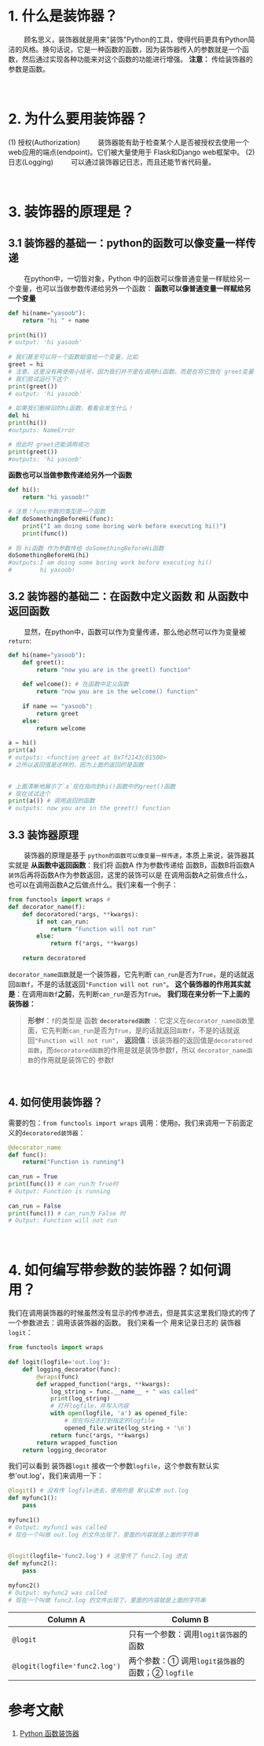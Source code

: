 # 1. 什么是装饰器？
&emsp;&emsp; 顾名思义，装饰器就是用来"装饰"Python的工具，使得代码更具有Python简洁的风格。换句话说，它是一种函数的函数，因为装饰器传入的参数就是一个函数，然后通过实现各种功能来对这个函数的功能进行增强。
**注意：** 传给装饰器的参数是函数。
   





&emsp;
# 2. 为什么要用装饰器？
(1) 授权(Authorization)
&emsp;&emsp; 装饰器能有助于检查某个人是否被授权去使用一个web应用的端点(endpoint)。它们被大量使用于
Flask和Django web框架中。
(2) 日志(Logging)
&emsp;&emsp; 可以通过装饰器记日志，而且还能节省代码量。






&emsp;
# 3. 装饰器的原理是？
## 3.1 装饰器的基础一：python的函数可以像变量一样传递
&emsp;&emsp; 在python中，一切皆对象，Python 中的函数可以像普通变量一样赋给另一个变量，也可以当做参数传递给另外一个函数：
**函数可以像普通变量一样赋给另一个变量**
```python
def hi(name="yasoob"):
    return "hi " + name
 
print(hi())
# output: 'hi yasoob'
 
# 我们甚至可以将一个函数赋值给一个变量，比如
greet = hi
# 注意，这里没有再使用小括号，因为我们并不是在调用hi函数，而是在将它放在 greet变量 里头。
# 我们尝试运行下这个
print(greet())
# output: 'hi yasoob'
 
# 如果我们删掉旧的hi函数，看看会发生什么！
del hi
print(hi())
#outputs: NameError

# 但此时 greet还能调用成功
print(greet())
#outputs: 'hi yasoob'
```
**函数也可以当做参数传递给另外一个函数**
```python
def hi():
    return "hi yasoob!"

# 注意！func参数的类型是一个函数
def doSomethingBeforeHi(func):
    print("I am doing some boring work before executing hi()")
    print(func())
 
# 将 hi函数 作为参数传给 doSomethingBeforeHi函数
doSomethingBeforeHi(hi)
#outputs:I am doing some boring work before executing hi()
#        hi yasoob!
```

## 3.2 装饰器的基础二：在函数中定义函数 和 从函数中返回函数 
&emsp;&emsp; 显然，在python中，函数可以作为变量传递，那么他必然可以作为变量被`return`:
```python
def hi(name="yasoob"):
    def greet():
        return "now you are in the greet() function"
 
    def welcome(): # 在函数中定义函数
        return "now you are in the welcome() function"
 
    if name == "yasoob":
        return greet
    else:
        return welcome
 
a = hi()
print(a)
# outputs: <function greet at 0x7f2143c01500>
# 之所以返回值是这样的，因为上面的返回的是函数

 
# 上面清晰地展示了`a`现在指向到hi()函数中的greet()函数
# 现在试试这个
print(a()) # 调用返回的函数
# outputs: now you are in the greet() function
```

## 3.3 装饰器原理
&emsp;&emsp; 装饰器的原理是基于 `python的函数可以像变量一样传递`，本质上来说，装饰器其实就是 **从函数中返回函数**：我们将 函数A 作为参数传递给 函数B，函数B将函数A`装饰`后再将函数A作为参数返回，这里的装饰可以是 在调用函数A之前做点什么，也可以在调用函数A之后做点什么。我们来看一个例子：
```python
from functools import wraps # 
def decorator_name(f):
    def decoratored(*args, **kwargs):
        if not can_run:
            return "Function will not run"
        else:
            return f(*args, **kwargs)
    
    return decoratored
```
`decorator_name函数`就是一个装饰器，它先判断 `can_run`是否为`True`，是的话就返回`函数f`，不是的话就返回`"Function will not run"`。
**这个装饰器的作用其实就是**：在调用`函数f`**之前**，先判断`can_run`是否为`True`。
**我们现在来分析一下上面的装饰器：**
> **形参f**：`f`的类型是 函数
> **`decoratored函数`** ：它定义在`decorator_name函数`里面，它先判断`can_run`是否为`True`，是的话就返回`函数f`，不是的话就返回`"Function will not run"`，
> **返回值**：该装饰器的返回值是`decoratored函数`，而`decoratored函数`的作用是就是装饰参数f，所以 `decorator_name函数`的作用就是装饰它的 参数f






&emsp;
## 4. 如何使用装饰器？
需要的包：`from functools import wraps`
调用：使用`@`，我们来调用一下前面定义的`decoratored装饰器`：
```python
@decorator_name
def func():
    return("Function is running")
 
can_run = True
print(func()) # can_run为 True时 
# Output: Function is running
 
can_run = False
print(func()) # can_run为 False 时 
# Output: Function will not run
```






&emsp;
# 4. 如何编写带参数的装饰器？如何调用？
我们在调用装饰器的时候虽然没有显示的传参进去，但是其实这里我们隐式的传了一个参数进去：调用该装饰器的函数。
我们来看一个 用来记录日志的 装饰器`logit`：
```python
from functools import wraps
 
def logit(logfile='out.log'):
    def logging_decorator(func):
        @wraps(func)
        def wrapped_function(*args, **kwargs):
            log_string = func.__name__ + " was called"
            print(log_string)
            # 打开logfile，并写入内容
            with open(logfile, 'a') as opened_file:
                # 现在将日志打到指定的logfile
                opened_file.write(log_string + '\n')
            return func(*args, **kwargs)
        return wrapped_function
    return logging_decorator
```
我们可以看到 装饰器`logit` 接收一个参数`logfile`，这个参数有默认实参'out.log'，我们来调用一下：
```python
@logit() # 没有传 logfile进去，使用的是 默认实参 out.log
def myfunc1():
    pass
 
myfunc1()
# Output: myfunc1 was called
# 现在一个叫做 out.log 的文件出现了，里面的内容就是上面的字符串
 

@logit(logfile='func2.log') # 这里传了 func2.log 进去
def myfunc2():
    pass
 
myfunc2()
# Output: myfunc2 was called
# 现在一个叫做 func2.log 的文件出现了，里面的内容就是上面的字符串
```

| Column A                      | Column B                                         |
| ----------------------------- | ------------------------------------------------ |
| `@logit`                      | 只有一个参数：调用`logit装饰器`的函数            |
| `@logit(logfile='func2.log')` | 两个参数：① 调用`logit装饰器`的函数；② `logfile` |


# 参考文献
1. [Python 函数装饰器](https://www.runoob.com/w3cnote/python-func-decorators.html)